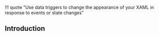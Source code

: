 !!! quote "Use data triggers to change the appearance of your XAML in response to events or state changes"

## Introduction

##

